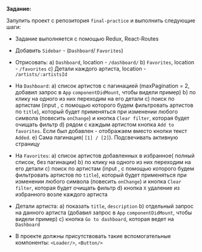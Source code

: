 **Задание:**

Запулить проект с репозитория `final-practice` и выполнить следующие шаги:

  - Задание выполняется с помощью Redux, React-Routes
  - Добавить `Sidebar` - (`Dashboard`/ `Favorites`)
  - Отрисовать:
    a) `Dashboard`, location - `/dashboard/`
    b) `Favorites`, location - `/favorites`
    c) Детали каждого артиста, location - `/artists/:artistsId`

  - На `Dashboard`:
    a) cписок артистов c пагинацией (maxPagination = 2, добавил запрос в `App` `componentDidMount`, чтобы видели пример)
    b) по клику на одного из них переходим на его детали
    c) поиск по артистам (input , с помощью которого будем фильтровать артистов по `title`), который будет применяться при изменении любого символа (повесить `onChange`) и кнопка `Clear filter`, которая будет очищать фильтр
    d) рядом с каждым артистом кнопка `Add to favorites`. Если был добавлен - отображаем вместо кнопки текст `Added`.
    e) Сама пагинация( `[1] / [2]`). Подсвечивать активную страницу

  - На `Favorites`:
    a) список артистов добавленных в избранное( полный список, без пагинации)
    b) по клику на одного из них переходим на его детали
    c) поиск по артистам (input , с помощью которого будем фильтровать артистов по `title`), который будет применяться при изменении любого символа (повесить `onChange`) и кнопка `Clear filter`, которая будет очищать фильтр
    d) кнопка `X` удаление из избранного возле каждого артиста

  - Детали артиста:
    a) показать `title`, `description`
    b) отдельный запрос на данного артиста (добавил запрос в `App` `componentDidMount`, чтобы видели пример)
    c) кнопка `Go to dashboard`, которая ведет на `Dashboard`

  - В проекте должны присутствовать такие вспомогательные компоненты: `<Loader/>`, `<Button/>`